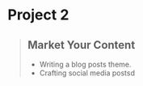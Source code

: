 # Project 2 
>## Market Your Content
>* Writing a blog posts theme.
>* Crafting social media postsd
